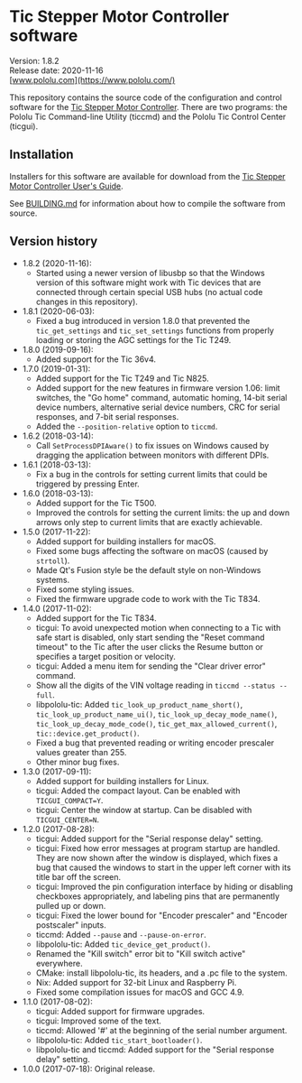 # Tic Stepper Motor Controller software

Version: 1.8.2<br>
Release date: 2020-11-16<br>
[www.pololu.com](https://www.pololu.com/)

This repository contains the source code of the configuration and control software for
the [Tic Stepper Motor Controller](https://www.pololu.com/tic).
There are two programs: the Pololu Tic Command-line Utility
(ticcmd) and the Pololu Tic Control Center (ticgui).

## Installation

Installers for this software are available for download from the
[Tic Stepper Motor Controller User's Guide](https://www.pololu.com/docs/0J71).

See [BUILDING.md](BUILDING.md) for information about how to compile the software
from source.

## Version history

- 1.8.2 (2020-11-16):
  - Started using a newer version of libusbp so that the Windows version of
    this software might work with Tic devices that are connected through
    certain special USB hubs (no actual code changes in this repository).
- 1.8.1 (2020-06-03):
  - Fixed a bug introduced in version 1.8.0 that prevented the `tic_get_settings`
    and `tic_set_settings` functions from properly loading or storing the
    AGC settings for the Tic T249.
- 1.8.0 (2019-09-16):
  - Added support for the Tic 36v4.
- 1.7.0 (2019-01-31):
  - Added support for the Tic T249 and Tic N825.
  - Added support for the new features in firmware version 1.06: limit switches,
    the "Go home" command, automatic homing, 14-bit serial device numbers,
    alternative serial device numbers,
    CRC for serial responses, and 7-bit serial responses.
  - Added the `--position-relative` option to `ticcmd`.
- 1.6.2 (2018-03-14):
  - Call `SetProcessDPIAware()` to fix issues on Windows caused by dragging the
    application between monitors with different DPIs.
- 1.6.1 (2018-03-13):
  - Fix a bug in the controls for setting current limits that could be triggered
    by pressing Enter.
- 1.6.0 (2018-03-13):
  - Added support for the Tic T500.
  - Improved the controls for setting the current limits: the up and down arrows
    only step to current limits that are exactly achievable.
- 1.5.0 (2017-11-22):
  - Added support for building installers for macOS.
  - Fixed some bugs affecting the software on macOS (caused by `strtoll`).
  - Made Qt's Fusion style be the default style on non-Windows systems.
  - Fixed some styling issues.
  - Fixed the firmware upgrade code to work with the Tic T834.
- 1.4.0 (2017-11-02):
  - Added support for the Tic T834.
  - ticgui: To avoid unexpected motion when connecting to a Tic with safe start
    is disabled, only start sending the "Reset command timeout" to the Tic after
    the user clicks the Resume button or specifies a target position or
    velocity.
  - ticgui: Added a menu item for sending the "Clear driver error" command.
  - Show all the digits of the VIN voltage reading in `ticcmd --status --full`.
  - libpololu-tic: Added
    `tic_look_up_product_name_short()`,
    `tic_look_up_product_name_ui()`,
    `tic_look_up_decay_mode_name()`,
    `tic_look_up_decay_mode_code()`,
    `tic_get_max_allowed_current()`,
    `tic::device.get_product()`.
  - Fixed a bug that prevented reading or writing encoder prescaler values greater than 255.
  - Other minor bug fixes.
- 1.3.0 (2017-09-11):
  - Added support for building installers for Linux.
  - ticgui: Added the compact layout.  Can be enabled with `TICGUI_COMPACT=Y`.
  - ticgui: Center the window at startup.  Can be disabled with `TICGUI_CENTER=N`.
- 1.2.0 (2017-08-28):
  - ticgui: Added support for the "Serial response delay" setting.
  - ticgui: Fixed how error messages at program startup are handled.  They are now shown after the window is displayed, which fixes a bug that caused the windows to start in the upper left corner with its title bar off the screen.
  - ticgui: Improved the pin configuration interface by hiding or disabling checkboxes appropriately, and labeling pins that are permanently pulled up or down.
  - ticgui: Fixed the lower bound for "Encoder prescaler" and "Encoder postscaler" inputs.
  - ticcmd: Added `--pause` and `--pause-on-error`.
  - libpololu-tic: Added `tic_device_get_product()`.
  - Renamed the "Kill switch" error bit to "Kill switch active" everywhere.
  - CMake: install libpololu-tic, its headers, and a .pc file to the system.
  - Nix: Added support for 32-bit Linux and Raspberry Pi.
  - Fixed some compilation issues for macOS and GCC 4.9.
- 1.1.0 (2017-08-02):
  - ticgui: Added support for firmware upgrades.
  - ticgui: Improved some of the text.
  - ticcmd: Allowed '#' at the beginning of the serial number argument.
  - libpololu-tic: Added `tic_start_bootloader()`.
  - libpololu-tic and ticcmd: Added support for the "Serial response delay" setting.
- 1.0.0 (2017-07-18): Original release.
